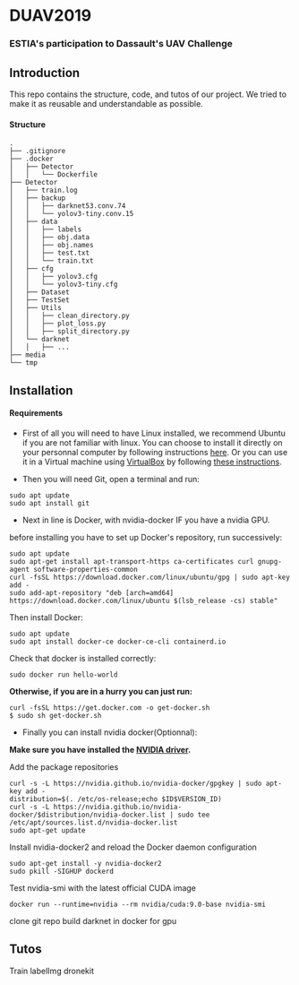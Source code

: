 # DUAV2019
### ESTIA's participation to Dassault's UAV Challenge

## Introduction

This repo contains the structure, code, and tutos of our project. We tried to make it as reusable and understandable as possible. 

 #### Structure
 
 ```
 .
├── .gitignore
├── .docker
│   ├── Detector
│   │   └── Dockerfile
├── Detector
│   ├── train.log
│   ├── backup
│   │   ├── darknet53.conv.74
│   │   └── yolov3-tiny.conv.15
│   ├── data
│   │   ├── labels
│   │   ├── obj.data
│   │   ├── obj.names
│   │   ├── test.txt
│   │   └── train.txt
│   ├── cfg
│   │   ├── yolov3.cfg
│   │   └── yolov3-tiny.cfg
│   ├── Dataset
│   ├── TestSet
│   ├── Utils
│   │   ├── clean_directory.py
│   │   ├── plot_loss.py
│   │   ├── split_directory.py
│   └── darknet
│   │   ├── ...
├── media
└── tmp

 ```

## Installation

#### Requirements

* First of all you will need to have Linux installed, we recommend Ubuntu if you are not familiar with linux.
You can choose to install it directly on your personnal computer by following instructions [here](https://doc.ubuntu-fr.org/installation).
Or you can use it in a Virtual machine using [VirtualBox](https://www.virtualbox.org/) by following [these instructions](https://doc.ubuntu-fr.org/virtualbox).

* Then you will need Git, open a terminal and run:
```
sudo apt update
sudo apt install git
```

* Next in line is Docker, with nvidia-docker IF you have a nvidia GPU.

before installing you have to set up Docker's repository, run successively:
```
sudo apt update
sudo apt-get install apt-transport-https ca-certificates curl gnupg-agent software-properties-common
curl -fsSL https://download.docker.com/linux/ubuntu/gpg | sudo apt-key add -
sudo add-apt-repository "deb [arch=amd64] https://download.docker.com/linux/ubuntu $(lsb_release -cs) stable"
```
Then install Docker:
```
sudo apt update
sudo apt install docker-ce docker-ce-cli containerd.io
```
Check that docker is installed correctly:
```
sudo docker run hello-world
```
**Otherwise, if you are in a hurry you can just run:**
```
curl -fsSL https://get.docker.com -o get-docker.sh
$ sudo sh get-docker.sh
```
* Finally you can install nvidia docker(Optionnal):

**Make sure you have installed the [NVIDIA driver](https://github.com/NVIDIA/nvidia-docker/wiki/Frequently-Asked-Questions#how-do-i-install-the-nvidia-driver).**

Add the package repositories
```
curl -s -L https://nvidia.github.io/nvidia-docker/gpgkey | sudo apt-key add -
distribution=$(. /etc/os-release;echo $ID$VERSION_ID)
curl -s -L https://nvidia.github.io/nvidia-docker/$distribution/nvidia-docker.list | sudo tee /etc/apt/sources.list.d/nvidia-docker.list
sudo apt-get update
```
Install nvidia-docker2 and reload the Docker daemon configuration
```
sudo apt-get install -y nvidia-docker2
sudo pkill -SIGHUP dockerd
```
Test nvidia-smi with the latest official CUDA image
```
docker run --runtime=nvidia --rm nvidia/cuda:9.0-base nvidia-smi
```

clone git repo
build darknet in docker for gpu

## Tutos

Train
labelImg
dronekit
